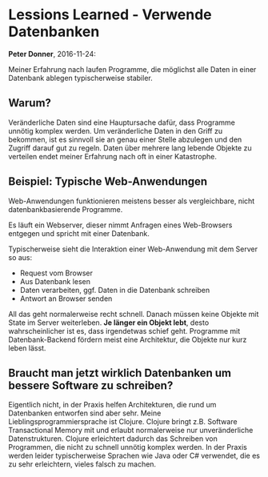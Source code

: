 # Lessions Learned - Verwende Datenbanken
**Peter Donner**, 2016-11-24:

Meiner Erfahrung nach laufen Programme, die möglichst alle Daten in einer Datenbank ablegen typischerweise stabiler.

## Warum?
Veränderliche Daten sind eine Hauptursache dafür, dass Programme unnötig komplex werden. Um veränderliche Daten in den Griff zu bekommen, ist es sinnvoll sie an genau einer Stelle abzulegen und den Zugriff darauf gut zu regeln. Daten über mehrere lang lebende Objekte zu verteilen endet meiner Erfahrung nach oft in einer Katastrophe.

## Beispiel: Typische Web-Anwendungen
Web-Anwendungen funktionieren meistens besser als vergleichbare, nicht datenbankbasierende Programme.

Es läuft ein Webserver, dieser nimmt Anfragen eines Web-Browsers entgegen und spricht mit einer Datenbank.

Typischerweise sieht die Interaktion einer Web-Anwendung mit dem Server so aus:

* Request vom Browser
* Aus Datenbank lesen
* Daten verarbeiten, ggf. Daten in die Datenbank schreiben
* Antwort an Browser senden

All das geht normalerweise recht schnell. Danach müssen keine Objekte mit State im Server weiterleben. **Je länger ein Objekt lebt**, desto wahrscheinlicher ist es, dass irgendetwas schief geht. Programme mit Datenbank-Backend fördern meist eine Architektur, die Objekte nur kurz leben lässt.

## Braucht man jetzt wirklich Datenbanken um bessere Software zu schreiben?
Eigentlich nicht, in der Praxis helfen Architekturen, die rund um Datenbanken entworfen sind aber sehr. Meine Lieblingsprogrammiersprache ist Clojure. Clojure bringt z.B. Software Transactional Memory mit und erlaubt normalerweise nur unveränderliche Datenstrukturen. Clojure erleichtert dadurch das Schreiben von Programmen, die nicht zu schnell unnötig komplex werden. In der Praxis werden leider typischerweise Sprachen wie Java oder C# verwendet, die es zu sehr erleichtern, vieles falsch zu machen.
